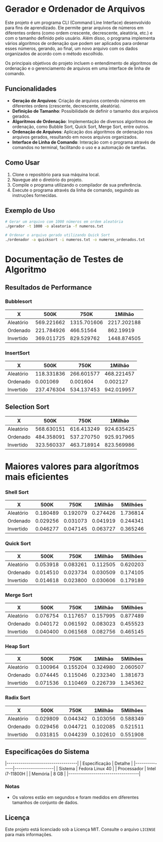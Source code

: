 # Gerador e Ordenador de Arquivos

Este projeto é um programa CLI (Command Line Interface) desenvolvido para fins de aprendizado. Ele permite gerar arquivos de números em diferentes ordens (como ordem crescente, decrescente, aleatória, etc.) e com o tamanho definido pelo usuário. Além disso, o programa implementa vários algoritmos de ordenação que podem ser aplicados para ordenar esses números, gerando, ao final, um novo arquivo com os dados organizados de acordo com o método escolhido.

Os principais objetivos do projeto incluem o entendimento de algoritmos de ordenação e o gerenciamento de arquivos em uma interface de linha de comando.

## Funcionalidades

- **Geração de Arquivos**: Criação de arquivos contendo números em diferentes ordens (crescente, decrescente, aleatória).
- **Definição de Tamanho**: Possibilidade de definir o tamanho dos arquivos gerados.
- **Algoritmos de Ordenação**: Implementação de diversos algoritmos de ordenação, como Bubble Sort, Quick Sort, Merge Sort, entre outros.
- **Ordenação de Arquivos**: Aplicação dos algoritmos de ordenação nos arquivos gerados, resultando em novos arquivos organizados.
- **Interface de Linha de Comando**: Interação com o programa através de comandos no terminal, facilitando o uso e a automação de tarefas.

## Como Usar

1. Clone o repositório para sua máquina local.
2. Navegue até o diretório do projeto.
3. Compile o programa utilizando o compilador de sua preferência.
4. Execute o programa através da linha de comando, seguindo as instruções fornecidas.

## Exemplo de Uso

```sh
# Gerar um arquivo com 1000 números em ordem aleatória
./gerador -t 1000 -o aleatoria -f numeros.txt

# Ordenar o arquivo gerado utilizando Quick Sort
./ordenador -a quicksort -i numeros.txt -o numeros_ordenados.txt
```

# Documentação de Testes de Algoritmo

## Resultados de Performance

### Bubblesort

| X          | 500K        | 750K        | 1Milhão     |
|------------|-------------|-------------|-------------|
| Aleatório  | 569.221662  | 1315.701606 | 2217.202188 |
| Ordenado   | 221.784926  | 466.51564   | 862.19919   |
| Invertido  | 369.011725  | 829.529762  | 1448.874505 |

### InsertSort

| X          | 500K        | 750K        | 1Milhão     |
|------------|-------------|-------------|-------------|
| Aleatório  | 118.331836  | 266.601577  | 468.221457  |
| Ordenado   | 0.001069    | 0.001604    | 0.002127    |
| Invertido  | 237.476304  | 534.137453  | 942.019957  |

## Selection Sort

| X          | 500K        | 750K        | 1Milhão     |
|------------|-------------|-------------|-------------|
| Aleatório  | 568.630151  | 616.413249  | 924.635425  |
| Ordenado   | 484.358091  | 537.270750  | 925.917965  |
| Invertido  | 323.560337  | 463.718914  | 823.569986  |

# Maiores valores para algorítmos mais eficientes

### Shell Sort

| X          | 500K        | 750K        | 1Milhão     | 5Milhões   |
|------------|-------------|-------------|-------------|------------|
| Aleatório  | 0.180489    | 0.192079    | 0.274426    | 1.736814   |
| Ordenado   | 0.029256    | 0.031073    | 0.041919    | 0.244341   |
| Invertido  | 0.046277    | 0.047145    | 0.063727    | 0.365246   |

### Quick Sort

| X          | 500K        | 750K        | 1Milhão     | 5Milhões   |
|------------|-------------|-------------|-------------|------------|
| Aleatório  | 0.053918    | 0.083261    | 0.112505    | 0.620203   |
| Ordenado   | 0.014510    | 0.023734    | 0.030509    | 0.174105   |
| Invertido  | 0.014618    | 0.023800    | 0.030606    | 0.179189   |

### Merge Sort

| X          | 500K        | 750K        | 1Milhão     | 5Milhões   |
|------------|-------------|-------------|-------------|------------|
| Aleatório  | 0.076754    | 0.117657    | 0.157995    | 0.877489   |
| Ordenado   | 0.040172    | 0.061592    | 0.083023    | 0.455523   |
| Invertido  | 0.040400    | 0.061568    | 0.082756    | 0.465145   |

### Heap Sort

| X          | 500K        | 750K        | 1Milhão     | 5Milhões   |
|------------|-------------|-------------|-------------|------------|
| Aleatório  | 0.100964    | 0.155204    | 0.324980    | 2.060507   |
| Ordenado   | 0.074445    | 0.115046    | 0.232340    | 1.381673   |
| Invertido  | 0.071536    | 0.110469    | 0.226739    | 1.345362   |

### Radix Sort

| X          | 500K        | 750K        | 1Milhão     | 5Milhões   |
|------------|-------------|-------------|-------------|------------|
| Aleatório  | 0.029809    | 0.044342    | 0.103056    | 0.588349   |
| Ordenado   | 0.029456    | 0.044721    | 0.102085    | 0.521511   |
| Invertido  | 0.031815    | 0.044239    | 0.102610    | 0.551908   |
		

## Especificações do Sistema

|------------------------------------|
| Especificação | Detalhe            |
|---------------|--------------------|
| Sistema       | Fedora Linux 40    |
| Processador   | Intel i7-11800H    |
| Memória       | 8 GB               |
|------------------------------------|

### Notas
- Os valores estão em segundos e foram medidos em diferentes tamanhos de conjunto de dados.

## Licença

Este projeto está licenciado sob a Licença MIT. Consulte o arquivo `LICENSE` para mais informações.